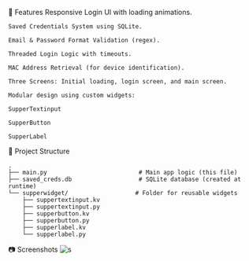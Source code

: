

📱 Features
    Responsive Login UI with loading animations.
    
    Saved Credentials System using SQLite.
    
    Email & Password Format Validation (regex).
    
    Threaded Login Logic with timeouts.
    
    MAC Address Retrieval (for device identification).
    
    Three Screens: Initial loading, login screen, and main screen.
    
    Modular design using custom widgets:
    
    SupperTextinput
    
    SupperButton
    
    SupperLabel


📂 Project Structure

    .
    ├── main.py                          # Main app logic (this file)
    ├── saved_creds.db                   # SQLite database (created at runtime)
    └── supperwidget/                   # Folder for reusable widgets
        ├── suppertextinput.kv
        ├── suppertextinput.py
        ├── supperbutton.kv
        ├── supperbutton.py
        ├── supperlabel.kv
        └── supperlabel.py

📷 Screenshots 
![s](https://github.com/user-attachments/assets/6a737f36-83f2-42ca-bf06-d3d586cf7332)


